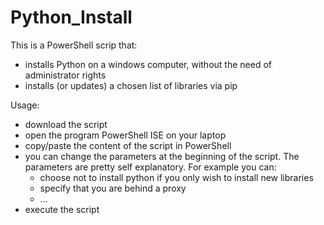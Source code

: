 # Python_Install
This is a PowerShell scrip that:
* installs Python on a windows computer, without the need of administrator rights
* installs (or updates) a chosen list of libraries via pip

Usage:
* download the script
* open the program PowerShell ISE on your laptop
* copy/paste the content of the script in PowerShell
* you can change the parameters at the beginning of the script. The parameters are pretty self explanatory. For example you can:
  * choose not to install python if you only wish to install new libraries
  * specify that you are behind a proxy
  * ...
* execute the script
